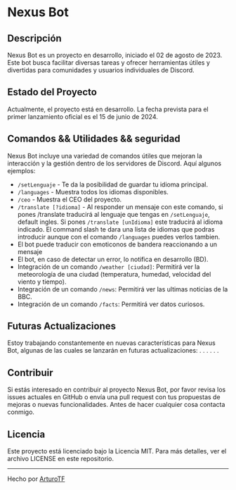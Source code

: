 # Nexus Bot

## Descripción
Nexus Bot es un proyecto en desarrollo, iniciado el 02 de agosto de 2023. Este bot busca facilitar diversas tareas y ofrecer herramientas útiles y divertidas para comunidades y usuarios individuales de Discord.

## Estado del Proyecto
Actualmente, el proyecto está en desarrollo. La fecha prevista para el primer lanzamiento oficial es el 15 de junio de 2024.

## Comandos && Utilidades && seguridad
Nexus Bot incluye una variedad de comandos útiles que mejoran la interacción y la gestión dentro de los servidores de Discord. Aquí algunos ejemplos:

- `/setLenguaje` - Te da la posibilidad de guardar tu idioma principal.
- `/languages` - Muestra todos los idiomas disponibles.
- `/ceo` - Muestra el CEO del proyecto.
- `/translate [?idioma]` - Al responder un mensaje con este comando, si pones /translate traducirá al lenguaje que tengas en `/setLenguaje`, default ingles. Si pones `/translate [unIdioma]` este traducirá al idioma indicado. El command slash te dara una lista de idiomas que podras introducir aunque con el comando `/languages` puedes verlos tambien.
- El bot puede traducir con emoticonos de bandera reaccionando a un mensaje
- El bot, en caso de detectar un error, lo notifica en desarrollo (BD).
- Integración de un comando `/weather [ciudad]`: Permitirá ver la meteorología de una ciudad (temperatura, humedad, velocidad del viento y tiempo).
- Integración de un comando `/news`: Permitirá ver las ultimas noticias de la BBC.
- Integración de un comando `/facts`: Permitirá ver datos curiosos.

## Futuras Actualizaciones
Estoy trabajando constantemente en nuevas características para Nexus Bot, algunas de las cuales se lanzarán en futuras actualizaciones:
.
.
.
.
.
.
## Contribuir
Si estás interesado en contribuir al proyecto Nexus Bot, por favor revisa los issues actuales en GitHub o envía una pull request con tus propuestas de mejoras o nuevas funcionalidades. Antes de hacer cualquier cosa contacta conmigo.

## Licencia
Este proyecto está licenciado bajo la Licencia MIT. Para más detalles, ver el archivo LICENSE en este repositorio.

---

Hecho por [ArturoTF](mailto:arturotroyano@gmail.com)

